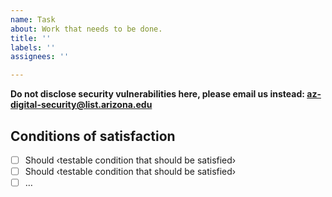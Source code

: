 ```yaml
---
name: Task
about: Work that needs to be done.
title: ''
labels: ''
assignees: ''

---
```


**Do not disclose security vulnerabilities here, please email us instead: 
az-digital-security@list.arizona.edu**

## Conditions of satisfaction
- [ ] Should ‹testable condition that should be satisfied›
- [ ] Should ‹testable condition that should be satisfied›
- [ ] …

